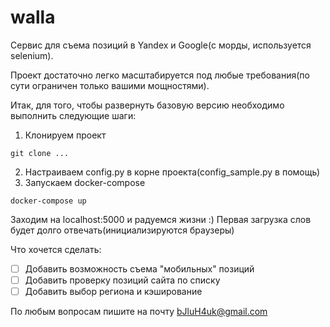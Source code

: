 # walla

Сервис для съема позиций в Yandex и Google(с морды, используется selenium).

Проект достаточно легко масштабируется под любые требования(по сути ограничен только вашими мощностями).

Итак, для того, чтобы развернуть базовую версию необходимо выполнить следующие шаги:


1) Клонируем проект
```
git clone ...
```
2) Настраиваем config.py в корне проекта(config_sample.py в помощь)
3) Запускаем docker-compose
```
docker-compose up
```
Заходим на localhost:5000 и радуемся жизни :)
Первая загрузка слов будет долго отвечать(инициализируются браузеры)

Что хочется сделать:
- [ ] Добавить возможность съема "мобильных" позиций
- [ ] Добавить проверку позиций сайта по списку
- [ ] Добавить выбор региона и кэширование

По любым вопросам пишите на почту bJluH4uk@gmail.com
